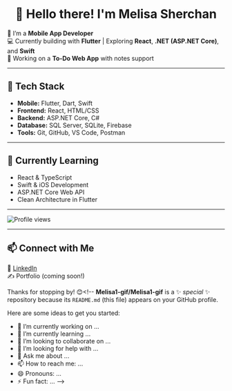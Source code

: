 
<!-- **Melisa1-gif/Melisa1-gif** is a ✨ special ✨ repository because its `README.md` appears on your GitHub profile. -->

<h1 align="center">👋 Hello there! I'm Melisa Sherchan</h1>

🚀 I’m a **Mobile App Developer**  
💻 Currently building with **Flutter** | Exploring **React**, **.NET (ASP.NET Core)**, and **Swift**  
📱 Working on a **To-Do Web App** with notes support  

---

## 🔧 Tech Stack

- **Mobile:** Flutter, Dart, Swift  
- **Frontend:** React, HTML/CSS  
- **Backend:** ASP.NET Core, C#  
- **Database:** SQL Server, SQLite, Firebase  
- **Tools:** Git, GitHub, VS Code, Postman  

---

## 🌱 Currently Learning

- React & TypeScript
- Swift & iOS Development  
- ASP.NET Core Web API  
- Clean Architecture in Flutter  

---

![Profile views](https://komarev.com/ghpvc/?username=Melisa1-gif)

---

## 📫 Connect with Me

💼 [LinkedIn](https://www.linkedin.com/in/melisasherchan/)  
✍️ Portfolio (coming soon!)

Thanks for stopping by! 😊<!--
**Melisa1-gif/Melisa1-gif** is a ✨ _special_ ✨ repository because its `README.md` (this file) appears on your GitHub profile.

Here are some ideas to get you started:

- 🔭 I’m currently working on ...
- 🌱 I’m currently learning ...
- 👯 I’m looking to collaborate on ...
- 🤔 I’m looking for help with ...
- 💬 Ask me about ...
- 📫 How to reach me: ...
- 😄 Pronouns: ...
- ⚡ Fun fact: ...
-->

